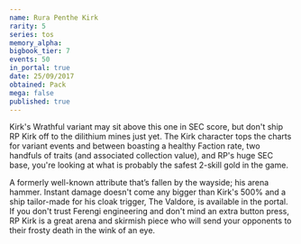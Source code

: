 ```yaml
---
name: Rura Penthe Kirk
rarity: 5
series: tos
memory_alpha:
bigbook_tier: 7
events: 50
in_portal: true
date: 25/09/2017
obtained: Pack
mega: false
published: true
---
```


Kirk's Wrathful variant may sit above this one in SEC score, but don't ship RP Kirk off to the dilithium mines just yet. The Kirk character tops the charts for variant events and between boasting a healthy Faction rate, two handfuls of traits (and associated collection value), and RP's huge SEC base, you're looking at what is probably the safest 2-skill gold in the game. 

A formerly well-known attribute that’s fallen by the wayside; his arena hammer. Instant damage doesn't come any bigger than Kirk's 500% and a ship tailor-made for his cloak trigger, The Valdore, is available in the portal. If you don't trust Ferengi engineering and don't mind an extra button press, RP Kirk is a great arena and skirmish piece who will send your opponents to their frosty death in the wink of an eye.
